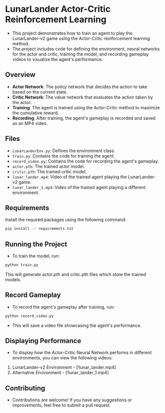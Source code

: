 # LunarLander Actor-Critic Reinforcement Learning

- This project demonstrates how to train an agent to play the LunarLander-v2 game using the Actor-Critic reinforcement learning method. 
- The project includes code for defining the environment, neural networks for the actor and critic, training the model, and recording gameplay videos to visualize the agent's performance.

## Overview

- **Actor Network**: The policy network that decides the action to take based on the current state.
- **Critic Network**: The value network that evaluates the action taken by the actor.
- **Training**: The agent is trained using the Actor-Critic method to maximize the cumulative reward.
- **Recording**: After training, the agent's gameplay is recorded and saved as an MP4 video.

## Files

- `LunarLanderEnv.py`: Defines the environment class.
- `train.py`: Contains the code for training the agent.
- `record_video.py`: Contains the code for recording the agent's gameplay.
- `actor.pth`: The trained actor model.
- `critic.pth`: The trained critic model.
- `lunar_lander.mp4`: Video of the trained agent playing the LunarLander-v2 game.
- `lunar_lander_1.mp4`: Video of the trained agent playing a different environment.

## Requirements

Install the required packages using the following command:

```bash
pip install -r requirements.txt
```


## Running the Project

- To train the model, run:
```bash
python train.py
```
This will generate actor.pth and critic.pth files which store the trained models.

## Record Gameplay
  - To record the agent's gameplay after training, run:

```bash
python record_video.py
```
- This will save a video file showcasing the agent's performance.

## Displaying Performance
- To display how the Actor-Critic Neural Network performs in different environments, you can view the following videos:
1. LunarLander-v2 Environment - [!lunar_lander.mp4]
2. Alternative Environment - [!lunar_lander_1.mp4]


## Contributing
- Contributions are welcome! If you have any suggestions or improvements, feel free to submit a pull request.
